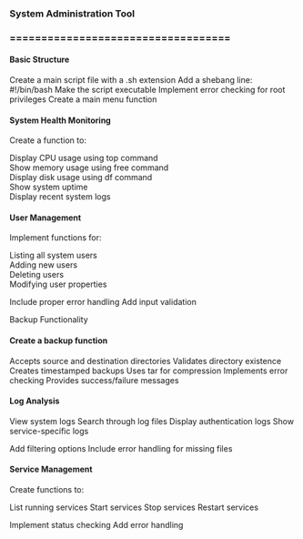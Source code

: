 ###     System Administration Tool
### ===================================

####  Basic Structure

Create a main script file with a .sh extension
Add a shebang line: #!/bin/bash
Make the script executable
Implement error checking for root privileges
Create a main menu function

#### System Health Monitoring

Create a function to:

Display CPU usage using top command  
Show memory usage using free command  
Display disk usage using df command  
Show system uptime  
Display recent system logs  



#### User Management

Implement functions for:  

Listing all system users  
Adding new users  
Deleting users  
Modifying user properties  


Include proper error handling
Add input validation

Backup Functionality

#### Create a backup function

Accepts source and destination directories
Validates directory existence
Creates timestamped backups
Uses tar for compression
Implements error checking
Provides success/failure messages



#### Log Analysis


View system logs
Search through log files
Display authentication logs
Show service-specific logs


Add filtering options
Include error handling for missing files

#### Service Management

Create functions to:

List running services
Start services
Stop services
Restart services

Implement status checking
Add error handling